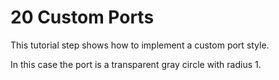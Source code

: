 # 20 Custom Ports

This tutorial step shows how to implement a custom port style.
  

In this case the port is a transparent gray circle with radius 1.
